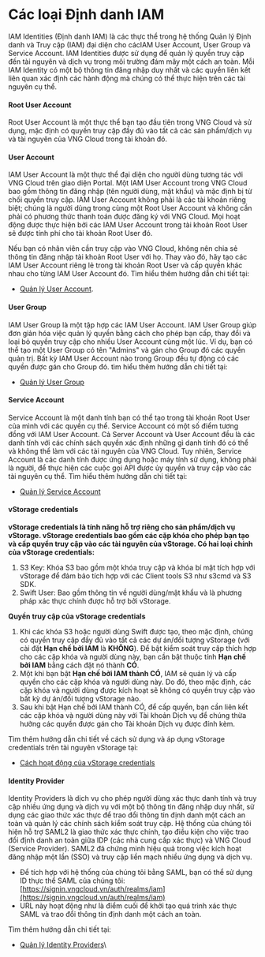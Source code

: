 # Các loại Định danh IAM

IAM Identities (Định danh IAM) là các thực thể trong hệ thống Quản lý Định danh và Truy cập (IAM) đại diện cho cácIAM User Account, User Group và Service Account. IAM Identities được sử dụng để quản lý quyền truy cập đến tài nguyên và dịch vụ trong môi trường đám mây một cách an toàn. Mỗi IAM Identity có một bộ thông tin đăng nhập duy nhất và các quyền liên kết liên quan xác định các hành động mà chúng có thể thực hiện trên các tài nguyên cụ thể.

#### Root User Account <a href="#iamidentities-rootuseraccount" id="iamidentities-rootuseraccount"></a>

Root User Account là một thực thể bạn tạo đầu tiên trong VNG Cloud và sử dụng, mặc định có quyền truy cập đầy đủ vào tất cả các sản phẩm/dịch vụ và tài nguyên của VNG Cloud trong tài khoản đó.

#### User Account <a href="#iamidentities-useraccount" id="iamidentities-useraccount"></a>

IAM User Account là một thực thể đại diện cho người dùng tương tác với VNG Cloud trên giao diện Portal. Một IAM User Account trong VNG Cloud bao gồm thông tin đăng nhập (tên người dùng, mật khẩu) và mặc định bị từ chối quyền truy cập. IAM User Account không phải là các tài khoản riêng biệt; chúng là người dùng trong cùng một Root User Account và không cần phải có phương thức thanh toán được đăng ký với VNG Cloud. Mọi hoạt động được thực hiện bởi các IAM User Account trong tài khoản Root User sẽ được tính phí cho tài khoản Root User đó.

Nếu bạn có nhân viên cần truy cập vào VNG Cloud, không nên chia sẻ thông tin đăng nhập tài khoản Root User với họ. Thay vào đó, hãy tạo các IAM User Account riêng lẻ trong tài khoản Root User và cấp quyền khác nhau cho từng IAM User Account đó. Tìm hiểu thêm hướng dẫn chi tiết tại:

* [Quản lý User Account](tai-khoan-user-accounts/).

#### User Group <a href="#iamidentities-usergroup" id="iamidentities-usergroup"></a>

IAM User Group là một tập hợp các IAM User Account. IAM User Group giúp đơn giản hóa việc quản lý quyền bằng cách cho phép bạn cấp, thay đổi và loại bỏ quyền truy cập cho nhiều User Account cùng một lúc. Ví dụ, bạn có thể tạo một User Group có tên "Admins" và gán cho Group đó các quyền quản trị. Bất kỳ IAM User Account nào trong Group đều tự động có các quyền được gán cho Group đó. tìm hiểu thêm hướng dẫn chi tiết tại:

* [Quản lý User Group](tai-khoan-user-groups.md)

#### Service Account <a href="#iamidentities-serviceaccount" id="iamidentities-serviceaccount"></a>

Service Account là một danh tính bạn có thể tạo trong tài khoản Root User của mình với các quyền cụ thể. Service Account có một số điểm tương đồng với IAM User Account. Cả Server Account và User Account đều là các danh tính với các chính sách quyền xác định những gì danh tính đó có thể và không thể làm với các tài nguyên của VNG Cloud. Tuy nhiên, Service Account là các danh tính được ứng dụng hoặc máy tính sử dụng, không phải là người, để thực hiện các cuộc gọi API được ủy quyền và truy cập vào các tài nguyên cụ thể. Tìm hiểu thêm hướng dẫn chi tiết tại:

* [Quản lý Service Account](../../vstorage/object-storage/vstorage-hcm03/quan-ly-truy-cap/quan-ly-tai-khoan-truy-cap-vstorage/tai-khoan-service-account/khoi-tao-tai-khoan-service-account.md)

#### vStorage credentials <a href="#iamidentities-vstoragecredentials" id="iamidentities-vstoragecredentials"></a>

**vStorage credentials là tính năng hỗ trợ riêng cho sản phẩm/dịch vụ vStorage. vStorage credentials bao gồm các cặp khóa cho phép bạn tạo và cấp quyền truy cập vào các tài nguyên của vStorage. Có hai loại chính của vStorage credentials:**

1. S3 Key: Khóa S3 bao gồm một khóa truy cập và khóa bí mật tích hợp với vStorage để đảm bảo tích hợp với các Client tools S3 như s3cmd và S3 SDK.
2. Swift User: Bao gồm thông tin về người dùng/mật khẩu và là phương pháp xác thực chính được hỗ trợ bởi vStorage.

**Quyền truy cập của vStorage credentials**

1. Khi các khóa S3 hoặc người dùng Swift được tạo, theo mặc định, chúng có quyền truy cập đầy đủ vào tất cả các dự án/đối tượng vStorage (với cài đặt **Hạn chế bởi IAM** là **KHÔNG**). Để bật kiểm soát truy cập thích hợp cho các cặp khóa và người dùng này, bạn cần bật thuộc tính **Hạn chế bởi IAM** bằng cách đặt nó thành **CÓ**.
2. Một khi bạn bật **Hạn chế bởi IAM thành CÓ**, IAM sẽ quản lý và cấp quyền cho các cặp khóa và người dùng này. Do đó, theo mặc định, các cặp khóa và người dùng được kích hoạt sẽ không có quyền truy cập vào bất kỳ dự án/đối tượng vStorage nào.
3. Sau khi bật Hạn chế bởi IAM thành CÓ, để cấp quyền, bạn cần liên kết các cặp khóa và người dùng này với Tài khoản Dịch vụ để chúng thừa hưởng các quyền được gán cho Tài khoản Dịch vụ được đính kèm.

Tìm thêm hướng dẫn chi tiết về cách sử dụng và áp dụng vStorage credentials trên tài nguyên vStorage tại:

* [Cách hoạt động của vStorage credentials](./#iamidentities-vstoragecredentials)

#### Identity Provider <a href="#iamidentities-identityprovider" id="iamidentities-identityprovider"></a>

Identity Providers là dịch vụ cho phép người dùng xác thực danh tính và truy cập nhiều ứng dụng và dịch vụ với một bộ thông tin đăng nhập duy nhất, sử dụng các giao thức xác thực để trao đổi thông tin định danh một cách an toàn và quản lý các chính sách kiểm soát truy cập. Hệ thống của chúng tôi hiện hỗ trợ SAML2 là giao thức xác thực chính, tạo điều kiện cho việc trao đổi định danh an toàn giữa IDP (các nhà cung cấp xác thực) và VNG Cloud (Service Provider). SAML2 đã chứng minh hiệu quả trong việc kích hoạt đăng nhập một lần (SSO) và truy cập liền mạch nhiều ứng dụng và dịch vụ.

* Để tích hợp với hệ thống của chúng tôi bằng SAML, bạn có thể sử dụng ID thực thể SAML của chúng tôi: [https://signin.vngcloud.vn/auth/realms/iam](https://signin.vngcloud.vn/auth/realms/iam)
* URL này hoạt động như là điểm cuối để khởi tạo quá trình xác thực SAML và trao đổi thông tin định danh một cách an toàn.

Tìm thêm hướng dẫn chi tiết tại:

* [Quản lý Identity Providers](thiet-lap-identity-providers.md)\\
